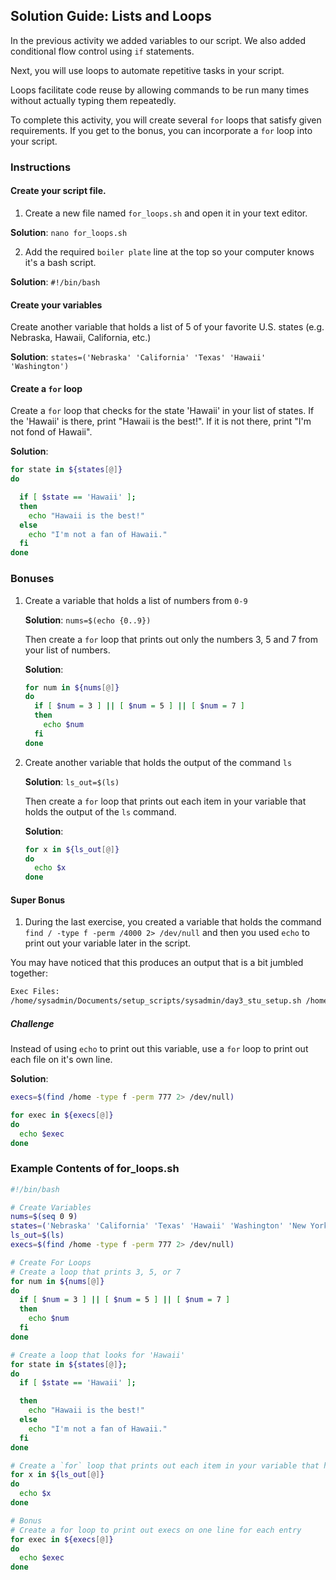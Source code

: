 ## Solution Guide: Lists and Loops

In the previous activity we added variables to our script. We also added conditional flow control using `if` statements.

Next, you will use loops to automate repetitive tasks in your script.

Loops facilitate code reuse by allowing commands to be run many times without actually typing them repeatedly.

To complete this activity, you will create several `for` loops that satisfy given requirements. If you get to the bonus, you can incorporate a `for` loop into your script.

### Instructions

#### Create your script file.

1. Create a new file named `for_loops.sh` and open it in your text editor.

**Solution**: `nano for_loops.sh`

2. Add the required `boiler plate` line at the top so your computer knows it's a bash script.

**Solution**: `#!/bin/bash`

#### Create your variables

Create another variable that holds a list of 5 of your favorite U.S. states (e.g. Nebraska, Hawaii, California, etc.)

**Solution**: `states=('Nebraska' 'California' 'Texas' 'Hawaii' 'Washington')`

#### Create a `for` loop

Create a `for` loop that checks for the state 'Hawaii' in your list of states. If the 'Hawaii' is there, print "Hawaii is the best!". If it is not there, print "I'm not fond of Hawaii".

**Solution**:
```bash
for state in ${states[@]}
do

  if [ $state == 'Hawaii' ];
  then
    echo "Hawaii is the best!"
  else
    echo "I'm not a fan of Hawaii."
  fi
done
```

### Bonuses

1. Create a variable that holds a list of numbers from `0-9`

    **Solution**: `nums=$(echo {0..9})`

    Then create a `for` loop that prints out only the numbers 3, 5 and 7 from your list of numbers.

    **Solution**:
    ```bash
    for num in ${nums[@]}
    do
      if [ $num = 3 ] || [ $num = 5 ] || [ $num = 7 ]
      then
        echo $num
      fi
    done
    ```

2. Create another variable that holds the output of the command `ls`

    **Solution**: `ls_out=$(ls)`

    Then create a `for` loop that prints out each item in your variable that holds the output of the `ls` command.

    **Solution**:
    ```bash
    for x in ${ls_out[@]}
    do
      echo $x
    done
    ```

#### Super Bonus

1. During the last exercise, you created a variable that holds the command `find / -type f -perm /4000 2> /dev/null` and then you used `echo` to print out your variable later in the script.

You may have noticed that this produces an output that is a bit jumbled together:

```bash
Exec Files:
/home/sysadmin/Documents/setup_scripts/sysadmin/day3_stu_setup.sh /home/instructor/Documents/setup_scripts/sysadmin/day3_stu_setup.sh /home/instructor/Documents/setup_scripts/instructor/day3_setup.sh

```

##### Challenge

Instead of using `echo` to print out this variable, use a `for` loop to print out each file on it's own line.

**Solution**:

```bash
execs=$(find /home -type f -perm 777 2> /dev/null)

for exec in ${execs[@]}
do
  echo $exec
done
```

### Example Contents of for_loops.sh

```bash
#!/bin/bash

# Create Variables
nums=$(seq 0 9)
states=('Nebraska' 'California' 'Texas' 'Hawaii' 'Washington' 'New York')
ls_out=$(ls)
execs=$(find /home -type f -perm 777 2> /dev/null)

# Create For Loops
# Create a loop that prints 3, 5, or 7
for num in ${nums[@]}
do
  if [ $num = 3 ] || [ $num = 5 ] || [ $num = 7 ]
  then
    echo $num
  fi
done

# Create a loop that looks for 'Hawaii'
for state in ${states[@]};
do
  if [ $state == 'Hawaii' ];

  then
    echo "Hawaii is the best!"
  else
    echo "I'm not a fan of Hawaii."
  fi
done

# Create a `for` loop that prints out each item in your variable that holds the output of the `ls` command.
for x in ${ls_out[@]}
do
  echo $x
done

# Bonus
# Create a for loop to print out execs on one line for each entry
for exec in ${execs[@]}
do
  echo $exec
done

```
